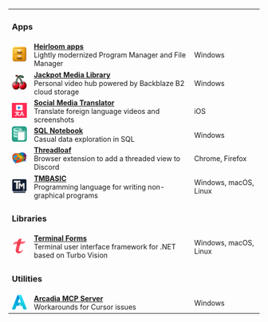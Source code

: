 <table>
<tr>
<td colspan=4><h3>Apps</h3></td>
</tr>
<tr>
<td align="center"><a href="https://github.com/brianluft/heirloom"><img src="icons/winfile.png" width="48"></a></td>
<td><a href="https://github.com/brianluft/heirloom"><b>Heirloom apps</b></a><br>Lightly modernized Program Manager and File Manager</td>
<td>Windows</td>
</tr>
<tr>
<td align="center"><a href="https://github.com/brianluft/jackpot"><img src="icons/jackpot.png" width="48"></a></td>
<td><a href="https://github.com/brianluft/jackpot"><b>Jackpot Media Library</b></a><br>Personal video hub powered by Backblaze B2 cloud storage</td>
<td>Windows</td>
</tr>
<tr>
<td align="center"><a href="https://github.com/brianluft/social-media-translator"><img src="icons/social-media-translator.png" width="48"></a></td>
<td><a href="https://github.com/brianluft/social-media-translator"><b>Social Media Translator</b></a><br>Translate foreign language videos and screenshots</td>
<td>iOS</td>
</tr>
<tr>
<td align="center"><a href="https://github.com/brianluft/sqlnotebook"><img src="icons/sqlnotebook.png" width="48"></a></td>
<td><a href="https://github.com/brianluft/sqlnotebook"><b>SQL Notebook</b></a><br>Casual data exploration in SQL</td>
<td>Windows</td>
</tr>
<tr>
<td align="center"><a href="https://github.com/brianluft/threadloaf"><img src="icons/threadloaf.png" width="48"></a></td>
<td><a href="https://github.com/brianluft/threadloaf"><b>Threadloaf</b></a><br>Browser extension to add a threaded view to Discord</td>
<td>Chrome, Firefox</td>
</tr>
<tr>
<td align="center"><a href="https://github.com/tmbasic/tmbasic"><img src="icons/tmbasic.png" width="48"></a></td>
<td><a href="https://github.com/tmbasic/tmbasic"><b>TMBASIC</b></a><br>Programming language for writing non-graphical programs</td>
<td>Windows, macOS, Linux</td>
</tr>
<tr></tr>
<tr>
<td colspan=3><h3>Libraries</h3></td>
</tr>
<tr>
<td align="center"><a href="https://github.com/brianluft/terminalforms"><img src="icons/terminalforms.png" width="48"></a></td>
<td><a href="https://github.com/brianluft/terminalforms"><b>Terminal Forms</b></a><br>Terminal user interface framework for .NET based on Turbo Vision</td>
<td>Windows, macOS, Linux</td>
</tr>
<tr>
<td colspan=3><h3>Utilities</h3></td>
</tr>
<tr>
<td align="center"><a href="https://github.com/brianluft/arcadia"><img src="icons/arcadia.png" width="48"></a></td>
<td><a href="https://github.com/brianluft/arcadia"><b>Arcadia MCP Server</b></a><br>Workarounds for Cursor issues</td>
<td>Windows</td>
</tr>
</table>
